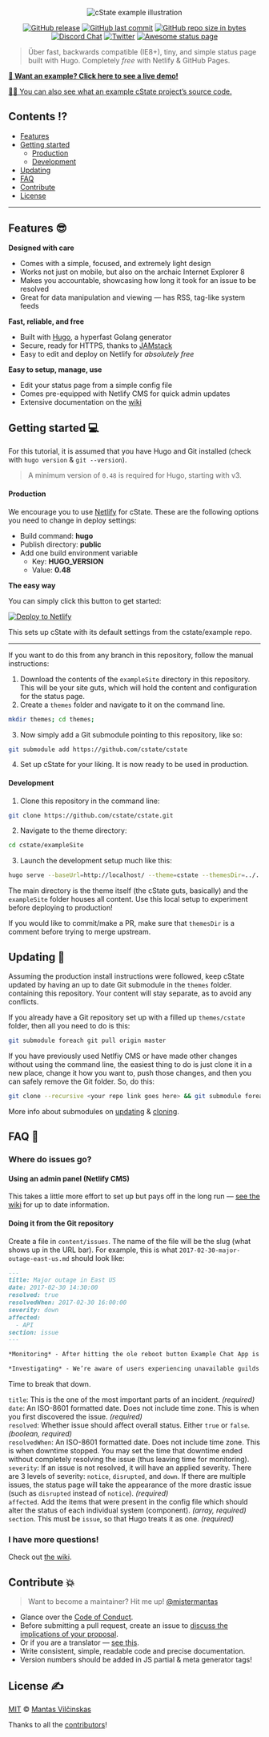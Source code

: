 <p align="center"><img src="https://raw.githubusercontent.com/cstate/cstate/master/images/highlight.svg?sanitize=true" alt="cState example illustration"></p>

<p align="center"><a href="https://github.com/cstate/cstate/releases"><img src="https://img.shields.io/github/release/cstate/cstate/all.svg?style=flat-square" alt="GitHub release" /></a> <a href="https://github.com/cstate/cstate/commits/master"><img src="https://img.shields.io/github/last-commit/cstate/cstate.svg?style=flat-square" alt="GitHub last commit" /></a> <a href="https://github.com/cstate/cstate/tree/master/"><img src="https://img.shields.io/github/repo-size/cstate/cstate.svg?style=flat-square" alt="GitHub repo size in bytes" /></a> <a href="https://discord.gg/zYCjzys"><img src="https://img.shields.io/badge/discord-support-7289DA.svg?logo=discord&style=flat-square" alt="Discord Chat" /></a> <a href="https://twitter.com/cstate"><img src="https://img.shields.io/twitter/follow/mistermantas.svg?style=social&amp;label=Follow" alt="Twitter" /></a> <a href="https://github.com/ivbeg/awesome-status-pages"><img src="https://cdn.rawgit.com/sindresorhus/awesome/d7305f38d29fed78fa85652e3a63e154dd8e8829/media/badge.svg" alt="Awesome status page" /></a></p>

> Über fast, backwards compatible (IE8+), tiny, and simple status page built with Hugo. Completely _free_ with Netlify & GitHub Pages.

[**🎯 Want an example? Click here to see a live demo!**](https://cstate-example.netlify.com)

[👩‍💻 You can also see what an example cState project’s source code.](https://github.com/cstate/example)

## Contents ⁉

+ [Features](#features-)
+ [Getting started](#getting-started-)
  + [Production](#production)
  + [Development](#development)
+ [Updating](#updating-)
+ [FAQ](#faq-)
+ [Contribute](#contribute-)
+ [License](#license-)

***

## Features 😎

**Designed with care**

+ Comes with a simple, focused, and extremely light design
+ Works not just on mobile, but also on the archaic Internet Explorer 8
+ Makes you accountable, showcasing how long it took for an issue to be resolved
+ Great for data manipulation and viewing — has RSS, tag-like system feeds

**Fast, reliable, and free**

+ Built with [Hugo](https://gohugo.io), a hyperfast Golang generator
+ Secure, ready for HTTPS, thanks to [JAMstack](https://jamstack.org/)
+ Easy to edit and deploy on Netlify for _absolutely free_

**Easy to setup, manage, use**

+ Edit your status page from a simple config file
+ Comes pre-equipped with Netlify CMS for quick admin updates
+ Extensive documentation on the [wiki](https://github.com/cstate/cstate/wiki)

## Getting started 💻

For this tutorial, it is assumed that you have Hugo and Git installed (check with `hugo version` & `git --version`).

> A minimum version of `0.48` is required for Hugo, starting with v3.

#### Production

We encourage you to use [Netlify](https://www.netlify.com) for cState. These are the following options you need to change in deploy settings:

+ Build command: **hugo**
+ Publish directory: **public**
+ Add one build environment variable
  + Key: **HUGO_VERSION**
  + Value: **0.48**

**The easy way**

You can simply click this button to get started:

[![Deploy to Netlify](https://www.netlify.com/img/deploy/button.svg)](https://app.netlify.com/start/deploy?repository=https://github.com/cstate/example)

This sets up cState with its default settings from the cstate/example repo.

***

If you want to do this from any branch in this repository, follow the manual instructions:

1. Download the contents of the `exampleSite` directory in this repository. This will be your site guts, which will hold the content and configuration for the status page.
2. Create a `themes` folder and navigate to it on the command line.

```bash
mkdir themes; cd themes;
```

3. Now simply add a Git submodule pointing to this repository, like so:

```bash
git submodule add https://github.com/cstate/cstate
```

4. Set up cState for your liking. It is now ready to be used in production.

#### Development

1. Clone this repository in the command line:

```bash
git clone https://github.com/cstate/cstate.git
```

2. Navigate to the theme directory:

```bash
cd cstate/exampleSite
```

3. Launch the development setup much like this:

```bash
hugo serve --baseUrl=http://localhost/ --theme=cstate --themesDir=../.. --verbose
```

The main directory is the theme itself (the cState guts, basically) and the `exampleSite` folder houses all content. Use this local setup to experiment before deploying to production!

If you would like to commit/make a PR, make sure that `themesDir` is a comment before trying to merge upstream.

## Updating 🎉

Assuming the production install instructions were followed, keep cState updated by having an up to date Git submodule in the `themes` folder. containing this repository. Your content will stay separate, as to avoid any conflicts.

If you already have a Git repository set up with a filled up `themes/cstate` folder, then all you need to do is this:

```bash
git submodule foreach git pull origin master
```

If you have previously used Netlfiy CMS or have made other changes without using the command line, the easiest thing to do is just clone it in a new place, change it how you want to, push those changes, and then you can safely remove the Git folder. So, do this:

```bash
git clone --recursive <your repo link goes here> && git submodule foreach git pull origin master
```

More info about submodules on [updating](https://stackoverflow.com/a/5828396) & [cloning](https://stackoverflow.com/questions/3796927/how-to-git-clone-including-submodules).

## FAQ 🤔

### Where do issues go?

#### Using an admin panel (Netlify CMS)

This takes a little more effort to set up but pays off in the long run — [see the wiki](https://github.com/cstate/cstate/wiki) for up to date information.

#### Doing it from the Git repository

Create a file in `content/issues`. The name of the file will be the slug (what shows up in the URL bar). For example, this is what `2017-02-30-major-outage-east-us.md` should look like:

```md
---
title: Major outage in East US
date: 2017-02-30 14:30:00
resolved: true
resolvedWhen: 2017-02-30 16:00:00
severity: down
affected:
  - API
section: issue
---

*Monitoring* - After hitting the ole reboot button Example Chat App is now recovering. We’re going to continue to monitor as everyone reconnects. {{< track "2018-04-13 16:50:00" >}}

*Investigating* - We’re aware of users experiencing unavailable guilds and issues when attempting to connect. We're currently investigating. {{< track "2018-04-13 15:54:00" >}}
```

Time to break that down.

`title`: This is the one of the most important parts of an incident. *(required)*  
`date`: An ISO-8601 formatted date. Does not include time zone. This is when you first discovered the issue. *(required)*  
`resolved`: Whether issue should affect overall status. Either `true` or `false`. *(boolean, required)*  
`resolvedWhen`: An ISO-8601 formatted date. Does not include time zone. This is when downtime stopped. You may set the time that downtime ended without completely resolving the issue (thus leaving time for monitoring).  
`severity`: If an issue is not resolved, it will have an applied severity. There are 3 levels of severity: `notice`, `disrupted`, and `down`. If there are multiple issues, the status page will take the appearance of the more drastic issue (such as `disrupted` instead of `notice`). *(required)*  
`affected`. Add the items that were present in the config file which should alter the status of each individual system (component). *(array, required)*  
`section`. This must be `issue`, so that Hugo treats it as one. *(required)*  

### I have more questions!

Check out [the wiki](https://github.com/cstate/cstate/wiki).

## Contribute 💥

> Want to become a maintainer? Hit me up! [@mistermantas](https://twitter.com/mistermantas)

+ Glance over the [Code of Conduct](/CODE_OF_CONDUCT.md).
+ Before submitting a pull request, create an issue to [discuss the implications of your proposal](https://github.com/cstate/cstate/issues).
+ Or if you are a translator — [see this](https://github.com/cstate/cstate/wiki/Translations#add-your-translations).
+ Write consistent, simple, readable code and precise documentation.
+ Version numbers should be added in JS partial & meta generator tags!

## License ✍

[MIT](https://github.com/cstate/cstate/blob/master/LICENSE.md) © [Mantas Vilčinskas](https://github.com/mistermantas)

Thanks to all the [contributors](https://github.com/cstate/cstate/graphs/contributors)!
